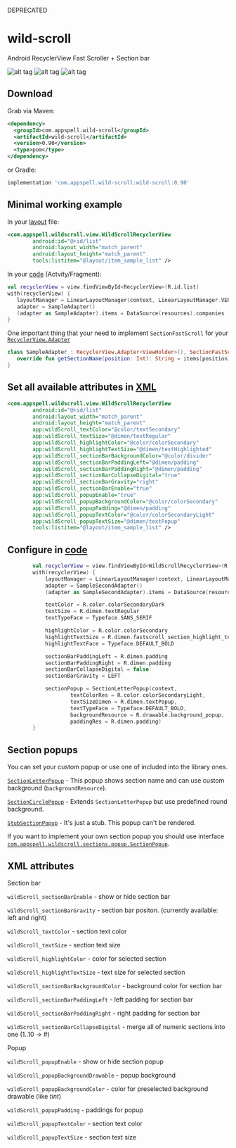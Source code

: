 DEPRECATED


# wild-scroll
Android RecyclerView Fast Scroller + Section bar

![alt tag](https://i.imgur.com/sSCEVRf.gif)
![alt tag](https://i.imgur.com/TNhTMZD.gif)
![alt tag](https://i.imgur.com/26QFKMu.gif)

Download
--------

Grab via Maven:
```xml
<dependency>
  <groupId>com.appspell.wild-scroll</groupId>
  <artifactId>wild-scroll</artifactId>
  <version>0.90</version>
  <type>pom</type>
</dependency>
```
or Gradle:
```groovy
implementation 'com.appspell.wild-scroll:wild-scroll:0.90'
```


Minimal working example
-----------------------

In your [layout](/app/src/main/res/layout/fragment_simple.xml) file:
```xml
<com.appspell.wildscroll.view.WildScrollRecyclerView
        android:id="@+id/list"
        android:layout_width="match_parent"
        android:layout_height="match_parent"
        tools:listitem="@layout/item_sample_list" />
```

In your [code](/app/src/main/java/com/appspell/wildscroll/fragments/SimpleFragment.kt) (Actvity/Fragment):
```Kotlin
val recyclerView = view.findViewById<RecyclerView>(R.id.list)
with(recyclerView) {
   layoutManager = LinearLayoutManager(context, LinearLayoutManager.VERTICAL, false)
   adapter = SampleAdapter()
   (adapter as SampleAdapter).items = DataSource(resources).companies
}
```

One important thing that your need to implement `SectionFastScroll` for your [`RecyclerView.Adapter`](/app/src/main/java/com/appspell/wildscroll/adapter/SimpleAdapter.kt)
```Kotlin
class SampleAdapter : RecyclerView.Adapter<ViewHolder>(), SectionFastScroll {
   override fun getSectionName(position: Int): String = items[position].section 
}
```


Set all available attributes in [XML](/app/src/main/res/layout/fragment_custom.xml)
-----------------------------------

```xml
<com.appspell.wildscroll.view.WildScrollRecyclerView
        android:id="@+id/list"
        android:layout_width="match_parent"
        android:layout_height="match_parent"
        app:wildScroll_textColor="@color/textSecondary"
        app:wildScroll_textSize="@dimen/textRegular"
        app:wildScroll_highlightColor="@color/colorSecondary"
        app:wildScroll_highlightTextSize="@dimen/textHighlighted"
        app:wildScroll_sectionBarBackgroundColor="@color/divider"
        app:wildScroll_sectionBarPaddingLeft="@dimen/padding"
        app:wildScroll_sectionBarPaddingRight="@dimen/padding"
        app:wildScroll_sectionBarCollapseDigital="true"
        app:wildScroll_sectionBarGravity="right"
        app:wildScroll_sectionBarEnable="true"
        app:wildScroll_popupEnable="true"
        app:wildScroll_popupBackgroundColor="@color/colorSecondary"
        app:wildScroll_popupPadding="@dimen/padding"
        app:wildScroll_popupTextColor="@color/colorSecondaryLight"
        app:wildScroll_popupTextSize="@dimen/textPopup"
        tools:listitem="@layout/item_sample_list" />
```


Configure in [code](/app/src/main/java/com/appspell/wildscroll/fragments/CustomProgrammaticallyFragment.kt)
-----------------

```Kotlin
        val recyclerView = view.findViewById<WildScrollRecyclerView>(R.id.list)
        with(recyclerView) {
            layoutManager = LinearLayoutManager(context, LinearLayoutManager.VERTICAL, false)
            adapter = SampleSecondAdapter()
            (adapter as SampleSecondAdapter).items = DataSource(resources).companies

            textColor = R.color.colorSecondaryDark
            textSize = R.dimen.textRegular
            textTypeFace = Typeface.SANS_SERIF

            highlightColor = R.color.colorSecondary
            highlightTextSize = R.dimen.fastscroll_section_highlight_text_size
            highlightTextFace = Typeface.DEFAULT_BOLD

            sectionBarPaddingLeft = R.dimen.padding
            sectionBarPaddingRight = R.dimen.padding
            sectionBarCollapseDigital = false
            sectionBarGravity = LEFT

            sectionPopup = SectionLetterPopup(context,
                    textColorRes = R.color.colorSecondaryLight,
                    textSizeDimen = R.dimen.textPopup,
                    textTypeFace = Typeface.DEFAULT_BOLD,
                    backgroundResource = R.drawable.background_popup,
                    paddingRes = R.dimen.padding)
        }
```


Section popups
--------------

You can set your custom popup or use one of included into the library ones.

[`SectionLetterPopup`](/wildscrolllibrary/src/main/java/com/appspell/wildscroll/sections/popup/SectionLetterPopup.kt) - This popup shows section name and can use custom background (`backgroundResource`).

[`SectionCirclePopup`](/wildscrolllibrary/src/main/java/com/appspell/wildscroll/sections/popup/SectionLetterPopup.kt) - Extends `SectionLetterPopup` but use predefined round background.

[`StubSectionPopup`](/wildscrolllibrary/src/main/java/com/appspell/wildscroll/sections/popup/SectionPopup.kt) - It's just a stub. This popup can't be rendered.

If you want to implement your own section popup you should use interface [`com.appspell.wildscroll.sections.popup.SectionPopup`](/wildscrolllibrary/src/main/java/com/appspell/wildscroll/sections/popup/SectionPopup.kt).


XML attributes
--------------


Section bar

`wildScroll_sectionBarEnable` - show or hide section bar

`wildScroll_sectionBarGravity` - section bar positon. (currently available: left and right)

`wildScroll_textColor` - section text color

`wildScroll_textSize` - section text size

`wildScroll_highlightColor` - color for selected section

`wildScroll_highlightTextSize` - text size for selected section

`wildScroll_sectionBarBackgroundColor` - background color for section bar

`wildScroll_sectionBarPaddingLeft` - left padding for section bar

`wildScroll_sectionBarPaddingRight` - right padding for section bar

`wildScroll_sectionBarCollapseDigital` - merge all of numeric sections into one (1..10 -> #)


Popup 

`wildScroll_popupEnable` - show or hide section popup

`wildScroll_popupBackgroundDrawable` - popup background

`wildScroll_popupBackgroundColor` - color for preselected background drawable (like *tint*)

`wildScroll_popupPadding` - paddings for popup

`wildScroll_popupTextColor` - section text color

`wildScroll_popupTextSize` - section text size

